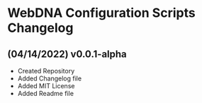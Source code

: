 # WebDNA Configuration Scripts Changelog

## (04/14/2022) v0.0.1-alpha
- Created Repository
- Added Changelog file
- Added MIT License
- Added Readme file